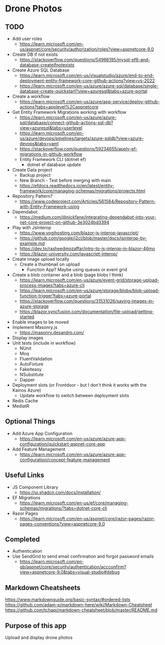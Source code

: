 # Drone Photos

## TODO
- Add user roles
  - https://learn.microsoft.com/en-us/aspnet/core/security/authorization/roles?view=aspnetcore-9.0
- Create DB if not exists
  - https://stackoverflow.com/questions/54966195/mysql-ef6-and-database-createifnotexists
- Create Azure SQL Database
  - https://learn.microsoft.com/en-us/visualstudio/azure/end-to-end-deployment-entity-framework-core-github-actions?view=vs-2022
  - https://learn.microsoft.com/en-us/azure/azure-sql/database/single-database-create-quickstart?view=azuresql&tabs=azure-portal
- Create a workflow
  - https://learn.microsoft.com/en-us/azure/app-service/deploy-github-actions?tabs=applevel%2Caspnetcore
- Get Entity Framework Migrations working with workflow
  - https://learn.microsoft.com/en-us/azure/azure-sql/database/connect-github-actions-sql-db?view=azuresql&tabs=userlevel
  - https://learn.microsoft.com/en-us/azure/devops/pipelines/targets/azure-sqldb?view=azure-devops&tabs=yaml
  - https://stackoverflow.com/questions/59234655/apply-ef-migrations-in-github-workflow
  - Entity Framework CLI (dotnet ef)
    - dotnet ef database update
- Create Data project
  - Backup project
  - New Branch - Test before merging with main
  - https://efdocs.readthedocs.io/en/latest/entity-framework/core/managing-schemas/migrations/projects.html
- Repository Pattern?
  - https://www.codeproject.com/Articles/561584/Repository-Pattern-with-Entity-Framework-using
- Dependabot
  - https://medium.com/@nickfane/integrating-dependabot-into-your-net-core-project-on-github-3e3024bd3394
- Play with JsInterop
  - https://www.yogihosting.com/blazor-js-interop-javascript/
  - https://github.com/google/j2cl/blob/master/docs/jsinterop-by-example.md
  - https://dev.to/rasheedmozaffar/intro-to-js-interop-in-blazor-46mo
  - https://blazor-university.com/javascript-interop/
- Create image upload locally
  - Create a thumbnail on upload
    - Function App? Maybe using queues or event grid
- Create a blob container and a blob (page blobs I think)
  - https://learn.microsoft.com/en-us/azure/event-grid/storage-upload-process-images?tabs=azure-cli 
  - https://learn.microsoft.com/en-us/azure/storage/blobs/blob-upload-function-trigger?tabs=azure-portal
  - https://stackoverflow.com/questions/31531026/saving-images-in-azure-storage
  - https://blazor.syncfusion.com/documentation/file-upload/getting-started
- Enable images to be moved
- Implement Masonry.js
  - https://masonry.desandro.com/
- Display images
- Unit tests (include in workflow)
  - NUnit
  - Moq
  - FluentValidation
  - AutoFixture
  - Fakeiteasy
  - NSubstitute
  - Dapper
- Deployment slots (or Frontdoor - but I don't think it works with the Kainos Azure)
  - Update workflow to switch between deployment slots
- Redis Cache
- MediatR

## Optional Things
- Add Azure App Configuration
  - https://learn.microsoft.com/en-us/azure/azure-app-configuration/quickstart-aspnet-core-app
- Add Feature Management
  - https://learn.microsoft.com/en-us/azure/azure-app-configuration/concept-feature-management

## Useful Links
- JS Component Library
  - https://ui.shadcn.com/docs/installation/
- EF Migrations
  - https://learn.microsoft.com/en-us/ef/core/managing-schemas/migrations/?tabs=dotnet-core-cli
- Razor Pages
  - https://learn.microsoft.com/en-us/aspnet/core/razor-pages/razor-pages-conventions?view=aspnetcore-9.0

## Completed
- Authentication
- Use SendGrid to send email confirmation and forgot password emails
  - https://learn.microsoft.com/en-gb/aspnet/core/security/authentication/accconfirm?view=aspnetcore-9.0&tabs=visual-studio#debug

## Markdown Cheatsheets
https://www.markdownguide.org/basic-syntax/#ordered-lists  
https://github.com/adam-p/markdown-here/wiki/Markdown-Cheatsheet  
https://github.com/tchapi/markdown-cheatsheet/blob/master/README.md

## Purpose of this app
Upload and display drone photos